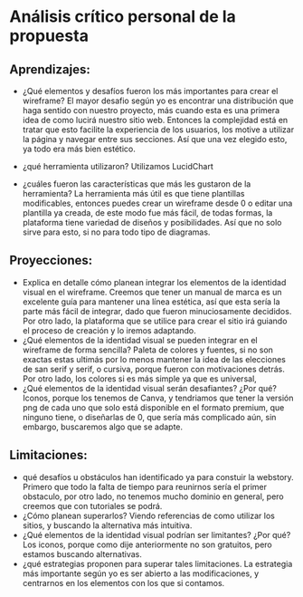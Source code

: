 # Análisis crítico personal de la propuesta

## Aprendizajes: 
* ¿Qué elementos y desafíos fueron los más importantes para crear el wireframe? 
El mayor desafio según yo es encontrar una distribución que haga sentido con nuestro proyecto, más cuando esta es una primera idea de como lucirá nuestro sitio web. Entonces la complejidad está en tratar que esto facilite la experiencia de los usuarios, los motive a utilizar la página y navegar entre sus secciones. Así que una vez elegido esto, ya todo era más bien estético. 

* ¿qué herramienta utilizaron? 
Utilizamos LucidChart

* ¿cuáles fueron las características que más les gustaron de la herramienta?
La herramienta más útil es que tiene plantillas modificables, entonces puedes crear un wireframe desde 0 o editar una plantilla ya creada, de este modo fue más fácil, de todas formas, la plataforma tiene variedad de diseños y posibilidades. Así que no solo sirve para esto, si no para todo tipo de diagramas. 


## Proyecciones: 
* Explica en detalle cómo planean integrar los elementos de la identidad visual en el wireframe.
Creemos que tener un manual de marca es un excelente guía para mantener una línea estética, así que esta sería la parte más fácil de integrar, dado que fueron minuciosamente decididos. Por otro lado, la plataforma que se utilice para crear el sitio irá guiando el proceso de creación y lo iremos adaptando. 
* ¿Qué elementos de la identidad visual se pueden integrar en el wireframe de forma sencilla? 
Paleta de colores y fuentes, si no son exactas estas ultimás por lo menos mantener la idea de las elecciones de san serif y serif, o cursiva, porque fueron con motivaciones detrás. Por otro lado, los colores si es más simple ya que es universal,
* ¿Qué elementos de la identidad visual serán desafiantes? ¿Por qué?
Iconos, porque los tenemos de Canva, y tendriamos que tener la versión png de cada uno que solo está disponible en el formato premium, que ninguno tiene, o diseñarlas de 0, que sería más complicado aún, sin embargo, buscaremos algo que se adapte. 


## Limitaciones: 
* qué desafíos u obstáculos han identificado ya para constuir la webstory. 
Primero que todo la falta de tiempo para reunirnos sería el primer obstaculo, por otro lado, no tenemos mucho dominio en general, pero creemos que con tutoriales se podrá.
* ¿Cómo planean superarlos? 
Viendo referencias de como utilizar los sitios, y buscando la alternativa más intuitiva.
* ¿Qué elementos de la identidad visual podrían ser limitantes? ¿Por qué? 
Los iconos, porque como dije anteriormente no son gratuitos, pero estamos buscando alternativas.
* ¿qué estrategias proponen para superar tales limitaciones.
La estrategia más importante según yo es ser abierto a las modificaciones, y centrarnos en los elementos con los que si contamos. 